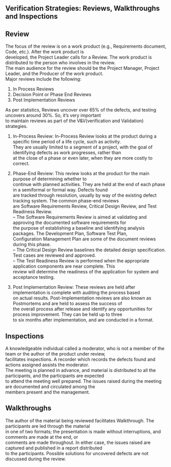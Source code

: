 
## Verification Strategies: Reviews, Walkthroughs and Inspections 

## Review

The focus of the review is on a work product (e.g., Requirements document, Code, etc.). After the work product is <br />
developed, the Project Leader calls for a Review. The work product is distributed to the person who involves in the review.<br />
The main audience for the review should be the Project Manager, Project Leader, and the Producer of the work product. <br />
Major reviews include the following:<br />
1. In Process Reviews<br />
2. Decision Point or Phase End Reviews<br />
3. Post Implementation Reviews<br />

As per statistics, Reviews uncover over 65% of the defects, and testing uncovers around 30%. So, it’s very important <br />
to maintain reviews as part of the V&V(verification and Validation) strategies.<br />

1. In-Process Review: In-Process Review looks at the product during a specific time period of a life cycle, such as activity.<br /> 
They are usually limited to a segment of a project, with the goal of identifying defects as work progresses, rather than <br />
at the close of a phase or even later, when they are more costly to correct.<br />

2. Phase-End Review: This review looks at the product for the main purpose of determining whether to <br />
continue with planned activities. They are held at the end of each phase in a semiformal or formal way. Defects found <br />
are tracked through resolution, usually by way of the existing defect tracking system. The common phase-end reviews <br />
are Software Requirements Review, Critical Design Review, and Test Readiness Review.<br />
– The Software Requirements Review is aimed at validating and approving the documented software requirements for <br />
the purpose of establishing a baseline and identifying analysis packages. The Development Plan, Software Test Plan,<br /> 
Configuration Management Plan are some of the document reviews during this phase.<br />
– The Critical Design Review baselines the detailed design specification. Test cases are reviewed and approved.<br />
– The Test Readiness Review is performed when the appropriate application components are near complete. This <br />
review will determine the readiness of the application for system and acceptance testing.<br />

3. Post Implementation Review: These reviews are held after implementation is complete with auditing the process based <br />
on actual results. Post-Implementation reviews are also known as Postmortems and are held to assess the success of <br />
the overall process after release and identify any opportunities for process improvement. They can be held up to three <br />
to six months after implementation, and are conducted in a format.<br />

## Inspections

A knowledgeable individual called a moderator, who is not a member of the team or the author of the product under review, <br />
facilitates inspections. A recorder which records the defects found and actions assigned assists the moderator. <br />
The meeting is planned in advance, and material is distributed to all the participants, and the participants are expected <br />
to attend the meeting well prepared. The issues raised during the meeting are documented and circulated among the <br />
members present and the management.<br />

## Walkthroughs

The author of the material being reviewed facilitates Walkthrough. The participants are led through the material <br />
in one of two formats; the presentation is made without interruptions, and comments are made at the end, or <br />
comments are made throughout. In either case, the issues raised are captured and published in a report distributed <br />
to the participants. Possible solutions for uncovered defects are not discussed during the review.<br />
